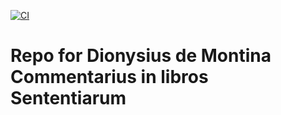 [![CI](https://github.com/scta-texts/oooo3o/actions/workflows/validation.yml/badge.svg?branch=master)](https://github.com/scta-texts/graciliscommentary/actions/workflows/validation.yml)

# Repo for Dionysius de Montina Commentarius in libros Sententiarum
